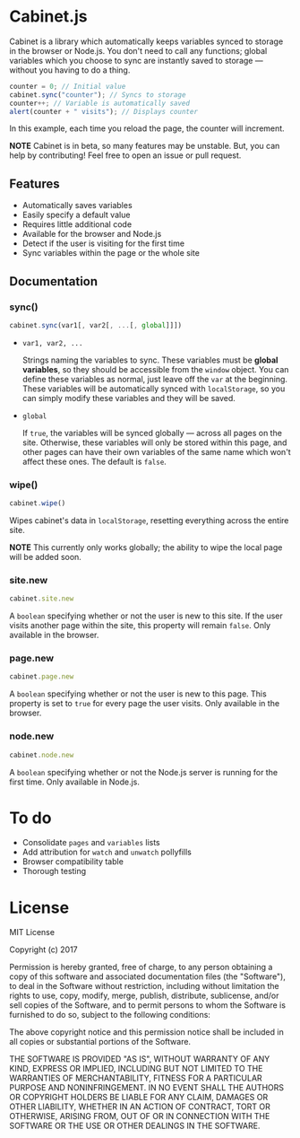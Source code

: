 # Cabinet.js

Cabinet is a library which automatically keeps variables synced to storage in the browser or Node.js. You don't need to call any functions; global variables which you choose to sync are instantly saved to storage — without you having to do a thing.

```JavaScript
counter = 0; // Initial value
cabinet.sync("counter"); // Syncs to storage
counter++; // Variable is automatically saved
alert(counter + " visits"); // Displays counter
```

In this example, each time you reload the page, the counter will increment.

**NOTE** Cabinet is in beta, so many features may be unstable. But, you can help by contributing! Feel free to open an issue or pull request.

## Features

 - Automatically saves variables
 - Easily specify a default value
 - Requires little additional code
 - Available for the browser and Node.js
 - Detect if the user is visiting for the first time
 - Sync variables within the page or the whole site

## Documentation
### sync()

```JavaScript
cabinet.sync(var1[, var2[, ...[, global]]])
```

 - `var1, var2, ...`

   Strings naming the variables to sync. These variables must be **global variables**, so they should be accessible from the `window` object. You can define these variables as normal, just leave off the `var` at the beginning. These variables will be automatically synced with `localStorage`, so you can simply modify these variables and they will be saved.
 - `global`

   If `true`, the variables will be synced globally — across all pages on the site. Otherwise, these variables will only be stored within this page, and other pages can have their own variables of the same name which won't affect these ones. The default is `false`.

### wipe()

```JavaScript
cabinet.wipe()
```

Wipes cabinet's data in `localStorage`, resetting everything across the entire site.

**NOTE** This currently only works globally; the ability to wipe the local page will be added soon.

### site.new

```JavaScript
cabinet.site.new
```

A `boolean` specifying whether or not the user is new to this site. If the user visits another page within the site, this property will remain `false`. Only available in the browser.

### page.new

```JavaScript
cabinet.page.new
```

A `boolean` specifying whether or not the user is new to this page. This property is set to `true` for every page the user visits. Only available in the browser.

### node.new

```JavaScript
cabinet.node.new
```

A `boolean` specifying whether or not the Node.js server is running for the first time. Only available in Node.js.

# To do

- Consolidate `pages` and `variables` lists
- Add attribution for `watch` and `unwatch` pollyfills
- Browser compatibility table
- Thorough testing

# License

MIT License

Copyright (c) 2017

Permission is hereby granted, free of charge, to any person obtaining a copy
of this software and associated documentation files (the "Software"), to deal
in the Software without restriction, including without limitation the rights
to use, copy, modify, merge, publish, distribute, sublicense, and/or sell
copies of the Software, and to permit persons to whom the Software is
furnished to do so, subject to the following conditions:

The above copyright notice and this permission notice shall be included in all
copies or substantial portions of the Software.

THE SOFTWARE IS PROVIDED "AS IS", WITHOUT WARRANTY OF ANY KIND, EXPRESS OR
IMPLIED, INCLUDING BUT NOT LIMITED TO THE WARRANTIES OF MERCHANTABILITY,
FITNESS FOR A PARTICULAR PURPOSE AND NONINFRINGEMENT. IN NO EVENT SHALL THE
AUTHORS OR COPYRIGHT HOLDERS BE LIABLE FOR ANY CLAIM, DAMAGES OR OTHER
LIABILITY, WHETHER IN AN ACTION OF CONTRACT, TORT OR OTHERWISE, ARISING FROM,
OUT OF OR IN CONNECTION WITH THE SOFTWARE OR THE USE OR OTHER DEALINGS IN THE
SOFTWARE.
